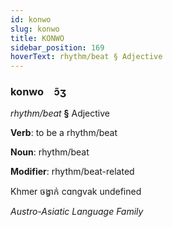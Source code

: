 ```yaml
---
id: konwo
slug: konwo
title: KONWO
sidebar_position: 169
hoverText: rhythm/beat § Adjective
---
```


### konwo&emsp;<span kind="abugida">ɔ̃ʒ</span>

*rhythm/beat* **§** Adjective

**Verb**: to be a rhythm/beat

**Noun**: rhythm/beat

**Modifier**: rhythm/beat-related

Khmer ចង្វាក់ cɑngvak undefined

*Austro-Asiatic Language Family*